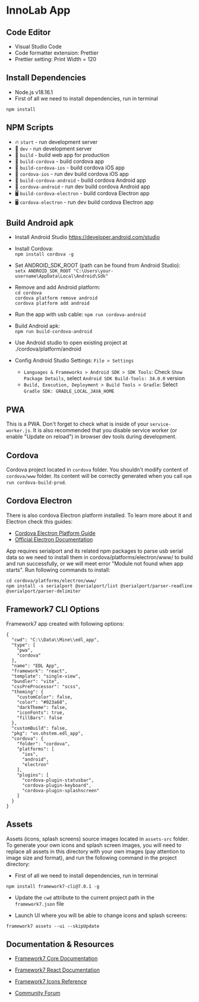 # InnoLab App


## Code Editor
* Visual Studio Code
* Code formatter extension: Prettier
* Prettier setting: Print Width = 120

## Install Dependencies
* Node.js v18.16.1
* First of all we need to install dependencies, run in terminal
```
npm install
```

## NPM Scripts

* 🔥 `start` - run development server
* 🔧 `dev` - run development server
* 🔧 `build` - build web app for production
* 📱 `build-cordova` - build cordova app
* 📱 `build-cordova-ios` - build cordova iOS app
* 📱 `cordova-ios` - run dev build cordova iOS app
* 📱 `build-cordova-android` - build cordova Android app
* 📱 `cordova-android` - run dev build cordova Android app
* 🖥 `build-cordova-electron` - build cordova Electron app
* 🖥 `cordova-electron` - run dev build cordova Electron app

## Build Android apk 
* Install Android Studio https://developer.android.com/studio
* Install Cordova:  
`npm install cordova -g`
* Set ANDROID_SDK_ROOT (path can be found from Android Studio):  
`setx ANDROID_SDK_ROOT "C:\Users\your-username\AppData\Local\Android\Sdk"`
* Remove and add Android platform:  
  `cd cordova`  
  `cordova platform remove android`  
  `cordova platform add android`  
* Run the app with usb cable: `npm run cordova-android`
* Build Android apk:  
`npm run build-cordova-android`
* Use Android studio to open existing project at ./cordova/platform/android
* Config Android Studio Settings: `File > Settings`

    * `Languages & Frameworks > Android SDK > SDK Tools`: Check `Show Package Details`, select `Android SDK Build-Tools: 34.0.0` version
    * `Build, Execution, Deployment > Build Tools > Gradle`: Select `Gradle SDK: GRADLE_LOCAL_JAVA_HOME`

## PWA

This is a PWA. Don't forget to check what is inside of your `service-worker.js`. It is also recommended that you disable service worker (or enable "Update on reload") in browser dev tools during development.

## Cordova

Cordova project located in `cordova` folder. You shouldn't modify content of `cordova/www` folder. Its content will be correctly generated when you call `npm run cordova-build-prod`.

## Cordova Electron

There is also cordova Electron platform installed. To learn more about it and Electron check this guides:

* [Cordova Electron Platform Guide](https://cordova.apache.org/docs/en/latest/guide/platforms/electron/index.html)
* [Official Electron Documentation](https://electronjs.org/docs)

App requires serialport and its related npm packages to parse usb serial data so we need to install them in cordova/platforms/electron/www/ to build and run successfully, or we will meet error "Module not found when app starts". Run following commands to install:

`cd cordova/platforms/electron/www/`  
`npm install -s serialport @serialport/list @serialport/parser-readline @serialport/parser-delimiter`

## Framework7 CLI Options

Framework7 app created with following options:

```
{
  "cwd": "C:\\Data\\Mine\\edl_app",
  "type": [
    "pwa",
    "cordova"
  ],
  "name": "EDL App",
  "framework": "react",
  "template": "single-view",
  "bundler": "vite",
  "cssPreProcessor": "scss",
  "theming": {
    "customColor": false,
    "color": "#023a68",
    "darkTheme": false,
    "iconFonts": true,
    "fillBars": false
  },
  "customBuild": false,
  "pkg": "vn.ohstem.edl_app",
  "cordova": {
    "folder": "cordova",
    "platforms": [
      "ios",
      "android",
      "electron"
    ],
    "plugins": [
      "cordova-plugin-statusbar",
      "cordova-plugin-keyboard",
      "cordova-plugin-splashscreen"
    ]
  }
}
```

## Assets

Assets (icons, splash screens) source images located in `assets-src` folder. To generate your own icons and splash screen images, you will need to replace all assets in this directory with your own images (pay attention to image size and format), and run the following command in the project directory:

* First of all we need to install dependencies, run in terminal
```
npm install framework7-cli@7.0.1 -g
```
* Update the `cwd` attribute to the current project path in the `framework7.json` file

* Launch UI where you will be able to change icons and splash screens:

```
framework7 assets --ui --skipUpdate
```

## Documentation & Resources

* [Framework7 Core Documentation](https://framework7.io/docs/)

* [Framework7 React Documentation](https://framework7.io/react/)

* [Framework7 Icons Reference](https://framework7.io/icons/)
* [Community Forum](https://forum.framework7.io)
